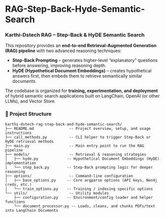 # RAG-Step-Back-Hyde-Semantic-Search

### Karthi-Dstech RAG – Step-Back & HyDE Semantic Search

This repository provides an **end-to-end Retrieval-Augmented Generation (RAG) pipeline** with two advanced reasoning techniques:

* **Step-Back Prompting** – generates higher-level “explanatory” questions before answering, improving reasoning depth.
* **HyDE (Hypothetical Document Embeddings)** – creates hypothetical answers first, then embeds them to retrieve semantically similar documents.

The codebase is organized for **training, experimentation, and deployment** of hybrid semantic search applications built on LangChain, OpenAI (or other LLMs), and Vector Store.


### 📂 Project Structure

```
karthi-dstech-rag-step-back-and-hyde-semantic-search/
├── README.md                -- Project overview, setup, and usage instructions
├── call_methods.py          -- CLI helper to trigger Step-Back or HyDE retrieval methods
├── main.py                  -- Main entry point to run the RAG pipeline
├── models/                  -- Retrieval & reasoning strategies
│   ├── hyde.py             -- Hypothetical Document Embeddings (HyDE) implementation
│   └── step_back.py        -- Step-Back prompting logic for deeper reasoning
├── options/                 -- Command-line configuration
│   ├── base_options.py     -- Core argparse options (API keys, Neo4j creds, etc.)
│   └── train_options.py    -- Training / indexing specific options
└── utils/                   -- Utility modules
    ├── configuration.py    -- Environment/config loader and helper functions
    └── document_processor.py -- Loads, cleans, and chunks PDFs/text into LangChain Documents

```


